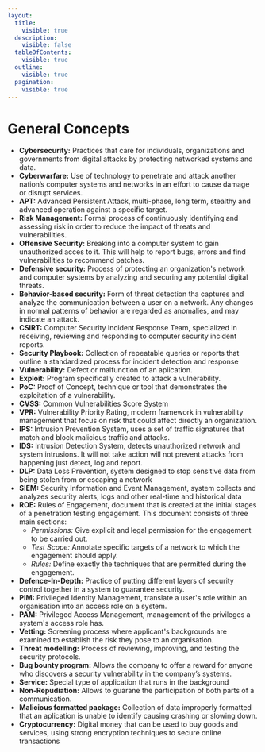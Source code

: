 ```yaml
---
layout:
  title:
    visible: true
  description:
    visible: false
  tableOfContents:
    visible: true
  outline:
    visible: true
  pagination:
    visible: true
---
```


# General Concepts

* **Cybersecurity:** Practices that care for individuals, organizations and governments from digital attacks by protecting networked systems and data.
* **Cyberwarfare:** Use of technology to penetrate and attack another nation’s computer systems and networks in an effort to cause damage or disrupt services.
* **APT:** Advanced Persistent Attack, multi-phase, long term, stealthy and advanced operation against a specific target.
* **Risk Management:** Formal process of continuously identifying and assessing risk in order to reduce the impact of threats and vulnerabilities.
* **Offensive Security:** Breaking into a computer system to gain unauthorized acces to it. This will help to report bugs, errors and find vulnerabilities to recommend patches.
* **Defensive security:** Process of protecting an organization's network and computer systems by analyzing and securing any potential digital threats.
* **Behavior-based security:** Form of threat detection tha captures and analyze the communication between a user on a network. Any changes in normal patterns of behavior are regarded as anomalies, and may indicate an attack.
* **CSIRT:** Computer Security Incident Response Team, specialized in receiving, reviewing and responding to computer security incident reports.
* **Security Playbook:** Collection of repeatable queries or reports that outline a standardized process for incident detection and response
* **Vulnerability:** Defect or malfunction of an aplication.
* **Exploit:** Program specifically created to attack a vulnerability.
* **PoC:** Proof of Concept, technique or tool that demonstrates the exploitation of a vulnerability.
* **CVSS:** Common Vulnerabilities Score System
* **VPR:** Vulnerability Priority Rating, modern framework in vulnerability management that focus on risk that could affect directly an organization.
* **IPS:** Intrusion Prevention System, uses a set of traffic signatures that match and block malicious traffic and attacks.
* **IDS:** Intrusion Detection System, detects unauthorized network and system intrusions. It will not take action will not prevent attacks from happening just detect, log and report.
* **DLP:** Data Loss Prevention, system designed to stop sensitive data from being stolen from or escaping a network
* **SIEM:** Security Information and Event Management, system collects and analyzes security alerts, logs and other real-time and historical data
* **ROE:** Rules of Engagement, document that is created at the initial stages of a penetration testing engagement. This document consists of three main sections:
  * _Permissions:_ Give explicit and legal permission for the engagement to be carried out.
  * _Test Scope:_ Annotate specific targets of a network to which the engagement should apply.
  * _Rules:_ Define exactly the techniques that are permitted during the engagement.
* **Defence-In-Depth:** Practice of putting different layers of security control together in a system to guarantee security.
* **PIM:** Privileged Identity Management, translate a user's role within an organisation into an access role on a system.
* **PAM:** Privileged Access Management, management of the privileges a system's access role has.
* **Vetting:** Screening process where applicant's backgrounds are examined to establish the risk they pose to an organisation.
* **Threat modelling:** Process of reviewing, improving, and testing the security protocols.
* **Bug bounty program:** Allows the company to offer a reward for anyone who discovers a security vulnerability in the company’s systems.
* **Service:** Special type of application that runs in the background
* **Non-Repudiation:** Allows to guarane the participation of both parts of a communication.
* **Malicious formatted package:** Collection of data improperly formatted that an aplication is unable to identify causing crashing or slowing down.
* **Cryptocurrency:** Digital money that can be used to buy goods and services, using strong encryption techniques to secure online transactions

